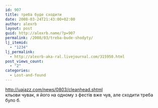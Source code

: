 ```yaml
---
id: 907
title: треба буде сходити
date: 2008-03-24T21:43:00+02:00
author: alexrb
layout: post
guid: http://alexrb.name/?p=907
permalink: /2008/03/treba-bude-shodyty/
lj_itemid:
  - "1234"
lj_permalink:
  - http://alexrb-aka-ral.livejournal.com/315950.html
post_views_count:
  - "2"
categories:
  - Lost-and-found
---
```

http://uajazz.com/news/0803/cleanhead.shtml  
кльови чувак, я його на одному з фестів вже чув, але сходити треба було б.